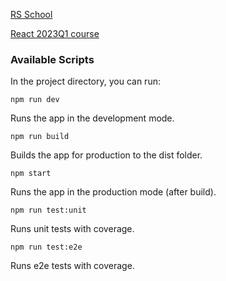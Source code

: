 [RS School](https://rs.school/)

[React 2023Q1 course](https://github.com/rolling-scopes-school/tasks/tree/master/react)

### Available Scripts

In the project directory, you can run:

`npm run dev`

Runs the app in the development mode.

`npm run build`

Builds the app for production to the dist folder.

`npm start`

Runs the app in the production mode (after build).

`npm run test:unit`

Runs unit tests with coverage.

`npm run test:e2e`

Runs e2e tests with coverage.

